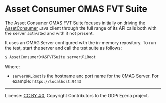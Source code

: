 <!-- SPDX-License-Identifier: CC-BY-4.0 -->
<!-- Copyright Contributors to the ODPi Egeria project. -->

# Asset Consumer OMAS FVT Suite

The Asset Consumer OMAS FVT Suite focuses initially on driving the 
[AssetConsumer](../../../../open-metadata-implementation/access-services/asset-consumer/asset-consumer-client/docs/user/java-client)
Java client through the
full range of its API calls both with the server activated and with it not present.

It uses an OMAG Server configured with the in-memory repository.
To run the test, start the server and call the test suite as follows:

```bash
$ AssetConsumerOMASFVTSuite serverURLRoot
```

Where:

* `serverURLRoot` is the hostname and port name for the OMAG Server.  For example: `https://localhost:9443`





----
License: [CC BY 4.0](https://creativecommons.org/licenses/by/4.0/),
Copyright Contributors to the ODPi Egeria project.